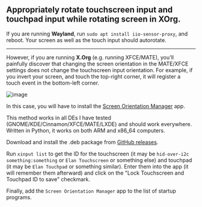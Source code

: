 ## Appropriately rotate touchscreen input and touchpad input while rotating screen in XOrg.

If you are running **Wayland**, run `sudo apt install iio-sensor-proxy`, and reboot. Your screen as well as the touch input should autorotate.

---

However, if you are running **X.Org** (e.g. running XFCE/MATE), you'll painfully discover that changing the screen orientation in the MATE/XFCE settings does not change the touchscreen input orientation. For example, if you invert your screen, and touch the top-right corner, it will register a touch event in the bottom-left corner.

![image](https://github.com/archisman-panigrahi/surface-RT-screen-rotator/raw/screen-orientation-manager/Screenshots/screenshot1.png)

In this case, you will have to install the [Screen Orientation Manager](https://github.com/archisman-panigrahi/surface-RT-screen-rotator) app.

This method works in all DEs I have tested (GNOME/KDE/Cinnamon/XFCE/MATE/LXDE) and should work everywhere. Written in Python, it works on both ARM and x86_64 computers.

Download and install the .deb package from [GitHub releases](https://github.com/archisman-panigrahi/surface-RT-screen-rotator/releases). 

Run `xinput list` to get the ID for the touchscreen (it may be `hid-over-i2c something:something` or `Elan Touchscreen` or something else) and touchpad (it may be `Elan Touchpad` or something similar). Enter them into the app (it will remember them afterward) and click on the "Lock Touchscreen and Touchpad ID to save" checkmark.

Finally, add the `Screen Orientation Manager` app to the list of startup programs.
